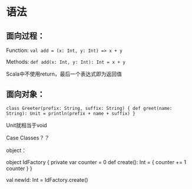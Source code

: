 # 语法

## 面向过程：

Function:
`val add = (x: Int, y: Int) => x + y`

Methods:
`def add(x: Int, y: Int): Int = x + y`

Scala中不使用return，最后一个表达式即为返回值

## 面向对象：

`class Greeter(prefix: String, suffix: String) {
  def greet(name: String): Unit =
    println(prefix + name + suffix)
}`

Unit就相当于void

Case Classes？？


object：

object IdFactory {
  private var counter = 0
  def create(): Int = {
    counter += 1
    counter
  }
}

val newId: Int = IdFactory.create()
